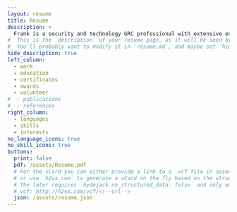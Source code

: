 ```yaml
---
layout: resume
title: Resume
description: >
  Frank is a security and technology GRC professional with extensive experience in risk and exception management, threat modeling, M&A activities, 2nd line of defense effective challenge, and security governance. Frank presently serves as a Business Information Security Officer (BISO) aligned at BMO Financial Group where he bridges the Cyber Security organization with Operations teams and executives. 
#  This is the `description` of your resume page, as it will be seen by search engines.
#  You'll probably want to modify it in `resume.md`, and maybe set `hide_description` to `true` in the front matter.
hide_description: true
left_column:
  - work
  - education
  - certificates
  - awards
  - volunteer
#  - publications
#  - references
right_column:
  - languages
  - skills
  - interests
no_language_icons: true
no_skill_icons: true
buttons:
  print: false
  pdf: /assets/Resume.pdf
  # For the vCard you can either provide a link to a .vcf file in assets (see `pdf` above),
  # or use `h2vx.com` to generate a vCard on the fly based on the structured data of the resume page.
  # The later requires `hydejack.no_structured_data: false` and only works once the site is deployed to a public URL.
  # vcf: http://h2vx.com/vcf/<!--url-->
  json: /assets/resume.json
---
```


